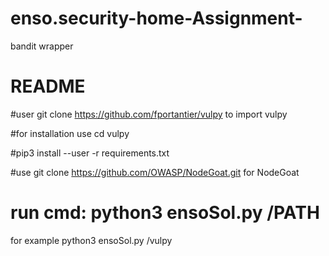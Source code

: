# enso.security-home-Assignment-
bandit wrapper

# README
#user git clone https://github.com/fportantier/vulpy to import vulpy

#for installation use cd vulpy

#pip3 install --user -r requirements.txt

#use git clone https://github.com/OWASP/NodeGoat.git for NodeGoat


#  run cmd: python3 ensoSol.py /PATH
for example python3 ensoSol.py /vulpy
